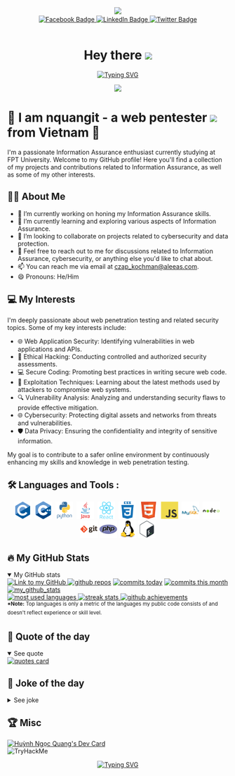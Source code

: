 <div id="header" align="center">
  <img src="https://media.giphy.com/media/wiTY1JMB6xvUUjuPRH/giphy.gif" width="200" />
</div>

<div id="badges" align="center">
  <a href="https://www.facebook.com/quangIT2k4/">
    <img src="https://img.shields.io/badge/Facebook-%231877F2?style=for-the-badge&logo=facebook&logoColor=white" alt="Facebook Badge"/>
  </a>
  <a href="https://www.linkedin.com/in/nquangit/">
    <img src="https://img.shields.io/badge/LinkedIn-%230077B5?style=for-the-badge&logo=linkedin&logoColor=white" alt="LinkedIn Badge"/>
  </a>
    <a href="https://twitter.com/nquang_it">
    <img src="https://img.shields.io/badge/Twitter-%231DA1F2?style=for-the-badge&logo=twitter&logoColor=white" alt="Twitter Badge"/>
  </a>
</div>
<div align="center">
  <img src="https://komarev.com/ghpvc/?username=nquangit&style=flat-square&color=blue" alt=""/>
</div>

<h1 align="center">
  Hey there
  <img src="https://media.giphy.com/media/v1.Y2lkPTc5MGI3NjExZngzdjNnaXgwbXp2bTA3dGxjMTlvbTJ4Z2xlc3Y5b3M1bXExMjJ3NyZlcD12MV9pbnRlcm5hbF9naWZfYnlfaWQmY3Q9cw/hvRJCLFzcasrR4ia7z/giphy.gif" width="30px"/>
</h1>
<div align="center">
  
  [![Typing SVG](https://readme-typing-svg.demolab.com?font=Fira+Code&pause=1000&center=true&vCenter=true&width=480&lines=%E2%AD%90Welcome+to+my+profile%E2%AD%90;%F0%9F%9A%80nquangit%F0%9F%9A%80;%F0%9F%92%BBweb+pentester%F0%9F%92%BB;%E2%9D%A4%EF%B8%8FR%E2%9D%A4%EF%B8%8F)](https://git.io/typing-svg)
  
</div>

<div align="center">
  <img src="https://media.giphy.com/media/qgQUggAC3Pfv687qPC/giphy.gif" width="600"/>
</div>

# :rocket: I am nquangit - a web pentester <img src="https://media.giphy.com/media/WFZvB7VIXBgiz3oDXE/giphy.gif" width="40"> from Vietnam 👋

I'm a passionate Information Assurance enthusiast currently studying at FPT University. Welcome to my GitHub profile! Here you'll find a collection of my projects and contributions related to Information Assurance, as well as some of my other interests.

## :woman_technologist: About Me

- 🔭 I’m currently working on honing my Information Assurance skills.
- 🌱 I’m currently learning and exploring various aspects of Information Assurance.
- 👯 I’m looking to collaborate on projects related to cybersecurity and data protection.
- 💬 Feel free to reach out to me for discussions related to Information Assurance, cybersecurity, or anything else you'd like to chat about.
- 📫 You can reach me via email at [czap_kochman@aleeas.com](mailto:czap_kochman@aleeas.com).
- 😄 Pronouns: He/Him

## :computer: My Interests

I'm deeply passionate about web penetration testing and related security topics. Some of my key interests include:

- 🌐 Web Application Security: Identifying vulnerabilities in web applications and APIs.
- 🔐 Ethical Hacking: Conducting controlled and authorized security assessments.
- 💻 Secure Coding: Promoting best practices in writing secure web code.
- 🚀 Exploitation Techniques: Learning about the latest methods used by attackers to compromise web systems.
- 🔍 Vulnerability Analysis: Analyzing and understanding security flaws to provide effective mitigation.
- 🌐 Cybersecurity: Protecting digital assets and networks from threats and vulnerabilities.
- 🛡️ Data Privacy: Ensuring the confidentiality and integrity of sensitive information.

My goal is to contribute to a safer online environment by continuously enhancing my skills and knowledge in web penetration testing.

## :hammer_and_wrench: Languages and Tools :
<div align="center">
  <img src="https://github.com/devicons/devicon/blob/master/icons/c/c-original.svg" title="Java" alt="Java" width="40" height="40"/>&nbsp;
  <img src="https://github.com/devicons/devicon/blob/master/icons/cplusplus/cplusplus-original.svg" title="React" alt="React" width="40" height="40"/>&nbsp;
  <img src="https://github.com/devicons/devicon/blob/master/icons/python/python-original-wordmark.svg" title="Spring" alt="Spring" width="40" height="40"/>&nbsp;
  <img src="https://github.com/devicons/devicon/blob/master/icons/java/java-original-wordmark.svg" title="Material UI" alt="Material UI" width="40" height="40"/>&nbsp;
  <img src="https://github.com/devicons/devicon/blob/master/icons/react/react-original-wordmark.svg" title="Flutter" alt="Flutter" width="40" height="40"/>&nbsp;
  <img src="https://github.com/devicons/devicon/blob/master/icons/css3/css3-plain-wordmark.svg"  title="CSS3" alt="CSS" width="40" height="40"/>&nbsp;
  <img src="https://github.com/devicons/devicon/blob/master/icons/html5/html5-original.svg" title="HTML5" alt="HTML" width="40" height="40"/>&nbsp;
  <img src="https://github.com/devicons/devicon/blob/master/icons/javascript/javascript-original.svg" title="JavaScript" alt="JavaScript" width="40" height="40"/>&nbsp;
  <img src="https://github.com/devicons/devicon/blob/master/icons/mysql/mysql-original-wordmark.svg" title="MySQL"  alt="MySQL" width="40" height="40"/>&nbsp;
  <img src="https://github.com/devicons/devicon/blob/master/icons/nodejs/nodejs-original-wordmark.svg" title="NodeJS" alt="NodeJS" width="40" height="40"/>&nbsp;
  <img src="https://github.com/devicons/devicon/blob/master/icons/git/git-original-wordmark.svg" title="Git" **alt="Git" width="40" height="40"/>
  <img src="https://github.com/devicons/devicon/blob/master/icons/php/php-original.svg" title="Git" **alt="PHP" width="40" height="40"/>
  <img src="https://github.com/devicons/devicon/blob/master/icons/linux/linux-original.svg" title="Git" **alt="Linux" width="40" height="40"/>
  <img src="https://github.com/devicons/devicon/blob/master/icons/bash/bash-original.svg" title="Git" **alt="Linux" width="40" height="40"/>
</div>

## :fire: My GitHub Stats
<details open>
    <summary>My GitHub stats</summary>
    <div>
        <a href="https://github.com/nquangit">
            <img alt="Link to my GitHub" src="https://img.shields.io/github/followers/nquangit?style=for-the-badge&labelColor=36BCF7&color=181717">
        </a>
        <a href="https://badges.strrl.dev"><img alt="github repos" src="https://badges.strrl.dev/repos/nquangit?color=181717&style=for-the-badge&labelColor=36BCF7"></a>
        <a href="https://badges.strrl.dev"><img alt="commits today" src="https://badges.strrl.dev/commits/daily/nquangit?color=181717&style=for-the-badge&labelColor=36BCF7"></a>
        <!--<a href="https://badges.strrl.dev"><img alt="commits this week" src="https://badges.strrl.dev/commits/weekly/nquangit?color=181717&style=for-the-badge&labelColor=36BCF7"></a> -->
        <a href="https://badges.strrl.dev"><img alt="commits this month" src="https://badges.strrl.dev/commits/monthly/nquangit?color=181717&style=for-the-badge&labelColor=36BCF7"></a>
        <!--<a href="https://badges.strrl.dev"><img alt="all commits" src="https://badges.strrl.dev/commits/all/nquangit?color=181717&style=for-the-badge&labelColor=36BCF7"></a> -->
    </div>
    <a href="https://github.com/anuraghazra/github-readme-stats">
        <img height=180em src="https://github-readme-stats.vercel.app/api?username=nquangit&count_private=true&show_icons=true&theme=vue-dark&hide_border=true&hide_title=true" alt="my_github_stats" />
    </a>
    </br>
    <a href="https://github.com/anuraghazra/github-readme-stats">
        <img height=180em src="https://github-readme-stats.vercel.app/api/top-langs/?username=nquangit&theme=vue-dark&hide_border=true&layout=compact&custom_title=Most+Used+Languages*&langs_count=10" alt="most used languages" />
    </a>
    <a href="https://github.com/DenverCoder1/github-readme-streak-stats">
        <img height=180em src="https://streak-stats.demolab.com/?user=nquangit&theme=vue-dark&hide_border=true" alt="streak stats"/>
    </a>
    <a href="https://github.com/ryo-ma/github-profile-trophy">
        <img alt="github achievements" src="https://github-profile-trophy.vercel.app/?username=nquangit&theme=tokyonight&no-frame=true&column=10">
    </a>
    </br>
    <sup><b>*Note:</b> Top languages is only a metric of the languages my public code consists of and doesn't reflect experience or skill level.</sup>
</details>

## :thought_balloon: Quote of the day
<details open>
    <summary>See quote</summary>
    <a href="https://github.com/piyushsuthar/github-readme-quotes">
        <img src="https://quotes-github-readme.vercel.app/api?type=horizontal&theme=tokyonight" alt="quotes card">
    </a>
</details>

## :zany_face: Joke of the day
<details>
    <summary>See joke</summary>
    <a href="https://github.com/ABSphreak/readme-jokes">
        <img src="https://readme-jokes.vercel.app/api?theme=tokyonight&hideBorder" alt="Jokes Card" />
    </a>
</details>

## :trophy: Misc
<div>
  <div>
    <a href="https://app.daily.dev/nquangit"><img width="250" src="https://api.daily.dev/devcards/7fd1020532254fcb8dd29fd7e7ed9c97.png?r=3kb" width="400" alt="Huỳnh Ngọc Quang's Dev Card"/></a>
  </div>
  <img src="https://tryhackme-badges.s3.amazonaws.com/ngocquang.png" alt="TryHackMe">  
</div>

<div align="center">
  
  [![Typing SVG](https://readme-typing-svg.demolab.com?font=Fira+Code&duration=3000&pause=1000&center=true&multiline=true&width=480&height=60&lines=%F0%9F%8C%9FThanks+for+your+visit%F0%9F%8C%9F;I+look+forward+to+connecting+with+you!+)](https://git.io/typing-svg)
  
</div>


